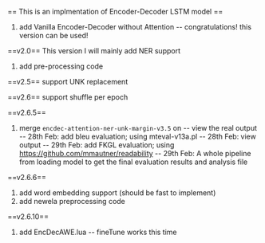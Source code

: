 
== This is an implmentation of Encoder-Decoder LSTM model ==

1. add Vanilla Encoder-Decoder without Attention
  -- congratulations! this version can be used!


==v2.0==
This version I will mainly add NER support
1. add pre-processing code

==v2.5==
support UNK replacement

==v2.6==
support shuffle per epoch

==v2.6.5==
1. merge `encdec-attention-ner-unk-margin-v3.5` on
  -- view the real output
    -- 28th Feb: add bleu evaluation; using mteval-v13a.pl
    -- 28th Feb: view output
    -- 29th Feb: add FKGL evaluation; using https://github.com/mmautner/readability
    -- 29th Feb: A whole pipeline from loading model to get the final evaluation results and analysis file

==v2.6.6==
1. add word embedding support (should be fast to implement)
2. add newela preprocessing code


==v2.6.10==
1. add EncDecAWE.lua -- fineTune works this time
